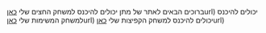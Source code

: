 ברוכים הבאים לאתר של מתן 
יכולים להיכנס למשחק החצים שלי [כאן](https://matansultanprojects.github.io/ArrowGame/game)url)
יכולים להיכנס למשחק המשימות שלי  [כאן](https://matansultanprojects.github.io/ToDoList/game)url)
יכולים להיכנס למשחק הקפיצות  שלי [כאן](https://matansultanprojects.github.io/beeGame/index)url)


